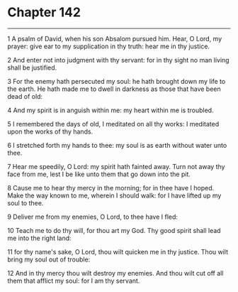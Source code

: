 # Chapter 142

***

1 A psalm of David, when his son Absalom pursued him. Hear, O Lord, my prayer: give ear to my supplication in thy truth: hear me in thy justice.

2 And enter not into judgment with thy servant: for in thy sight no man living shall be justified.

3 For the enemy hath persecuted my soul: he hath brought down my life to the earth. He hath made me to dwell in darkness as those that have been dead of old:

4 And my spirit is in anguish within me: my heart within me is troubled.

5 I remembered the days of old, I meditated on all thy works: I meditated upon the works of thy hands.

6 I stretched forth my hands to thee: my soul is as earth without water unto thee.

7 Hear me speedily, O Lord: my spirit hath fainted away. Turn not away thy face from me, lest I be like unto them that go down into the pit.

8 Cause me to hear thy mercy in the morning; for in thee have I hoped. Make the way known to me, wherein I should walk: for I have lifted up my soul to thee.

9 Deliver me from my enemies, O Lord, to thee have I fled:

10 Teach me to do thy will, for thou art my God. Thy good spirit shall lead me into the right land:

11 for thy name's sake, O Lord, thou wilt quicken me in thy justice. Thou wilt bring my soul out of trouble:

12 And in thy mercy thou wilt destroy my enemies. And thou wilt cut off all them that afflict my soul: for I am thy servant.

